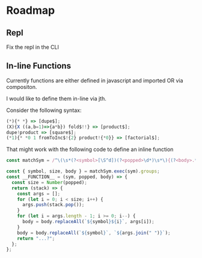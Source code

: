 # Roadmap

## Repl

Fix the repl in the CLI

## In-line Functions

Currently functions are either defined in javascript and imported OR via compositon.

I would like to define them in-line via jth.

Consider the following syntax:

```javascript
(*){* *} => [dupe$];
(X){X ((a,b=1)=>{a*b}) fold$!!} => [product$];
dupe!product => [square$];
(*1){* *0 1 fromToInc$!{2} product!{*0}} => [factorial$];
```

That might work with the following code to define an inline function

```javascript
const matchSym = /^\(\s*(?<symbol>[\S^d])(?<popped>\d*)\s*\){(?<body>.*)}$/;

const { symbol, size, body } = matchSym.exec(sym).groups;
const __FUNCTION__ = (sym, popped, body) => {
  const size = Number(popped);
  return (stack) => {
    const args = [];
    for (let i = 0; i < size; i++) {
      args.push(stack.pop());
    }
    for (let i = args.length - 1; i >= 0; i--) {
      body = body.replaceAll(`${symbol}${i}`, args[i]);
    }
    body = body.replaceAll(`${symbol}`, `${args.join(" ")}`);
    return "...?";
  };
};
```
